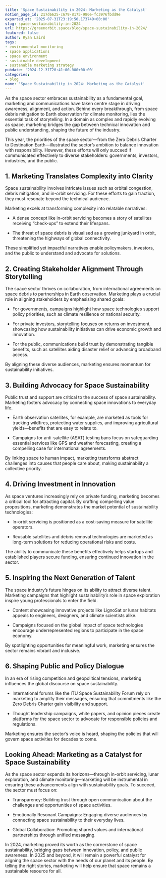 ```yaml
---
title: 'Space Sustainability in 2024: Marketing as the Catalyst'
notion_page_id: 217d6625-c679-8175-980e-fc3976fbdd9e
exported_at: '2025-07-31T23:19:50.173749+00:00'
slug: space-sustainability-in-2024
url: https://greenorbit.space/blog/space-sustainability-in-2024/
featured: false
author: Ryan Laird
tags:
- environmental monitoring
- space applications
- space environment
- sustainable development
- sustanable marketing strategy
pubdate: '2024-12-31T20:41:00.000+00:00'
categories:
- blog
name: 'Space Sustainability in 2024: Marketing as the Catalyst'
---
```


As the space sector embraces sustainability as a fundamental goal, marketing and communications have taken centre stage in driving awareness, alignment, and action. Behind every breakthrough, from space debris mitigation to Earth observation for climate monitoring, lies the essential task of storytelling. In a domain as complex and rapidly evolving as space, marketing bridges the gap between technical innovation and public understanding, shaping the future of the industry.

This year, the priorities of the space sector—from the Zero Debris Charter to Destination Earth—illustrated the sector’s ambition to balance innovation with responsibility. However, these efforts will only succeed if communicated effectively to diverse stakeholders: governments, investors, industries, and the public.

## 1. Marketing Translates Complexity into Clarity

Space sustainability involves intricate issues such as orbital congestion, debris mitigation, and in-orbit servicing. For these efforts to gain traction, they must resonate beyond the technical audience.

Marketing excels at transforming complexity into relatable narratives:

- A dense concept like in-orbit servicing becomes a story of satellites receiving “check-ups” to extend their lifespans.

- The threat of space debris is visualised as a growing junkyard in orbit, threatening the highways of global connectivity.

These simplified yet impactful narratives enable policymakers, investors, and the public to understand and advocate for solutions.

## 2. Creating Stakeholder Alignment Through Storytelling

The space sector thrives on collaboration, from international agreements on space debris to partnerships in Earth observation. Marketing plays a crucial role in aligning stakeholders by emphasising shared goals:

- For governments, campaigns highlight how space technologies support policy priorities, such as climate resilience or national security.

- For private investors, storytelling focuses on returns on investment, showcasing how sustainability initiatives can drive economic growth and innovation.

- For the public, communications build trust by demonstrating tangible benefits, such as satellites aiding disaster relief or advancing broadband access.

By aligning these diverse audiences, marketing ensures momentum for sustainability initiatives.

## 3. Building Advocacy for Space Sustainability

Public trust and support are critical to the success of space sustainability. Marketing fosters advocacy by connecting space innovations to everyday life.

- Earth observation satellites, for example, are marketed as tools for tracking wildfires, protecting water supplies, and improving agricultural yields—benefits that are easy to relate to.

- Campaigns for anti-satellite (ASAT) testing bans focus on safeguarding essential services like GPS and weather forecasting, creating a compelling case for international agreements.

By linking space to human impact, marketing transforms abstract challenges into causes that people care about, making sustainability a collective priority.

## 4. Driving Investment in Innovation

As space ventures increasingly rely on private funding, marketing becomes a critical tool for attracting capital. By crafting compelling value propositions, marketing demonstrates the market potential of sustainability technologies:

- In-orbit servicing is positioned as a cost-saving measure for satellite operators.

- Reusable satellites and debris removal technologies are marketed as long-term solutions for reducing operational risks and costs.

The ability to communicate these benefits effectively helps startups and established players secure funding, ensuring continued innovation in the sector.

## 5. Inspiring the Next Generation of Talent

The space industry’s future hinges on its ability to attract diverse talent. Marketing campaigns that highlight sustainability’s role in space exploration inspire young professionals to enter the field.

- Content showcasing innovative projects like LignoSat or lunar habitats appeals to engineers, designers, and climate scientists alike.

- Campaigns focused on the global impact of space technologies encourage underrepresented regions to participate in the space economy.

By spotlighting opportunities for meaningful work, marketing ensures the sector remains vibrant and inclusive.

## 6. Shaping Public and Policy Dialogue

In an era of rising competition and geopolitical tensions, marketing influences the global discourse on space sustainability.

- International forums like the ITU Space Sustainability Forum rely on marketing to amplify their messages, ensuring that commitments like the Zero Debris Charter gain visibility and support.

- Thought leadership campaigns, white papers, and opinion pieces create platforms for the space sector to advocate for responsible policies and regulations.

Marketing ensures the sector’s voice is heard, shaping the policies that will govern space activities for decades to come.

## Looking Ahead: Marketing as a Catalyst for Space Sustainability

As the space sector expands its horizons—through in-orbit servicing, lunar exploration, and climate monitoring—marketing will be instrumental in ensuring these advancements align with sustainability goals. To succeed, the sector must focus on:

- Transparency: Building trust through open communication about the challenges and opportunities of space activities.

- Emotionally Resonant Campaigns: Engaging diverse audiences by connecting space sustainability to their everyday lives.

- Global Collaboration: Promoting shared values and international partnerships through unified messaging.

In 2024, marketing proved its worth as the cornerstone of space sustainability, bridging gaps between innovation, policy, and public awareness. In 2025 and beyond, it will remain a powerful catalyst for aligning the space sector with the needs of our planet and its people. By telling the right stories, marketing will help ensure that space remains a sustainable resource for all.